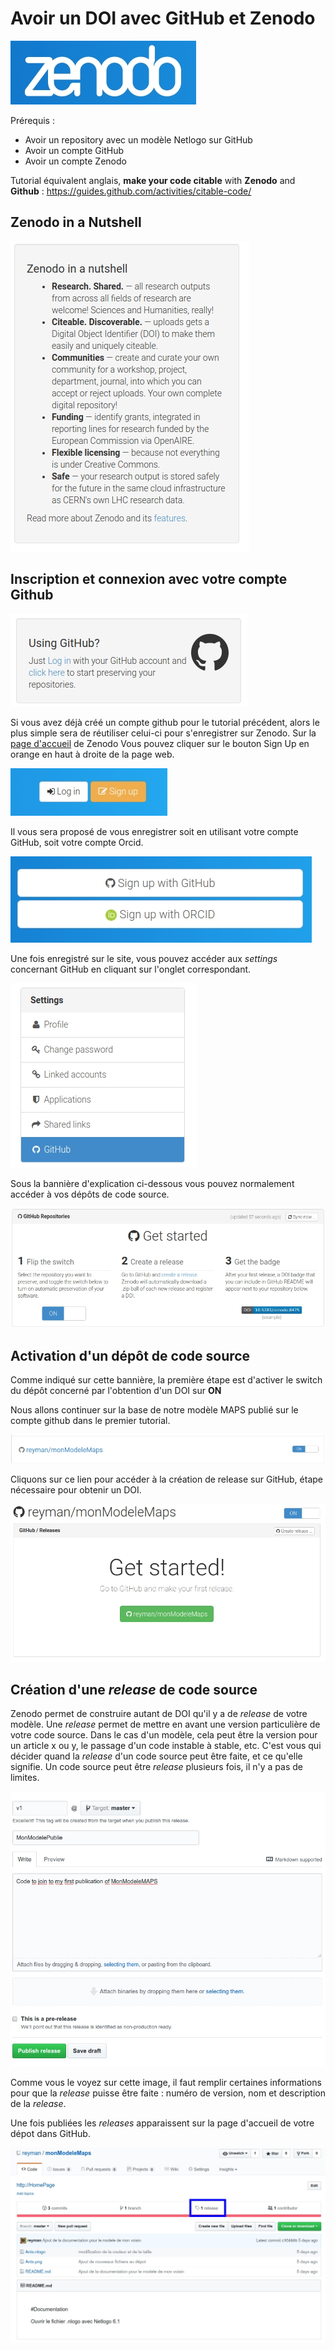 # Avoir un DOI avec GitHub et Zenodo

![](/assets/zenodo.jpg)

Prérequis : 
- Avoir un repository avec un modèle Netlogo sur GitHub
- Avoir un compte GitHub
- Avoir un compte Zenodo

Tutorial équivalent anglais, **make your code citable** with **Zenodo** and **Github** : 
https://guides.github.com/activities/citable-code/

## Zenodo in a Nutshell

![](/assets/zenodo_nutshell.jpg)

## Inscription et connexion avec votre compte Github

![](/assets/zenodo_login.jpg)

Si vous avez déjà créé un compte github pour le tutorial précédent, alors le plus simple sera de réutiliser celui-ci pour s'enregistrer sur Zenodo. Sur la [page d'accueil](https://zenodo.org/) de Zenodo Vous pouvez cliquer sur le bouton Sign Up en orange en haut à droite de la page web.

![](/assets/zenodo_signup.jpg)

Il vous sera proposé de vous enregistrer soit en utilisant votre compte GitHub, soit votre compte Orcid. 

![](/assets/zenodo_signup2.jpg)

Une fois enregistré sur le site, vous pouvez accéder aux _settings_ concernant GitHub en cliquant sur l'onglet correspondant. 

![](/assets/zenodo_settings.jpg)

Sous la bannière d'explication ci-dessous vous pouvez normalement accéder à vos dépôts de code source. 

![](/assets/zenodo_github_started.jpg)

## Activation d'un dépôt de code source

Comme indiqué sur cette bannière, la première étape est d'activer le switch du dépôt concerné par l'obtention d'un DOI sur **ON**

Nous allons continuer sur la base de notre modèle MAPS publié sur le compte github dans le premier tutorial.

![](/assets/zenodo_activate.jpg)

Cliquons sur ce lien pour accéder à la création de release sur GitHub, étape nécessaire pour obtenir un DOI. 

![](/assets/zenodo_getrelease.jpg)


## Création d'une _release_ de code source

Zenodo permet de construire autant de DOI qu'il y a de _release_ de votre modèle. Une _release_ permet de mettre en avant une version particulière de votre code source. Dans le cas d'un modèle, cela peut être la version pour un article x ou y, le passage d'un code instable à stable, etc. C'est vous qui décider quand la _release_ d'un code source peut être faite, et ce qu'elle signifie. Un code source peut être _release_ plusieurs fois, il n'y a pas de limites.

![](/assets/zenodo_github_release.jpg)

Comme vous le voyez sur cette image, il faut remplir certaines informations pour que la _release_ puisse être faite : numéro de version, nom et description de la _release_.

Une fois publiées les _releases_ apparaissent sur la page d'accueil de votre dépot dans GitHub.

![](/assets/zenodo_github_release2.jpg)







